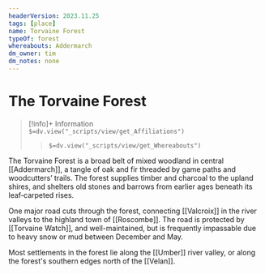 ```yaml
---
headerVersion: 2023.11.25
tags: [place]
name: Torvaine Forest
typeOf: forest
whereabouts: Addermarch
dm_owner: tim
dm_notes: none
---
```

# The Torvaine Forest
>[!info]+ Information  
> `$=dv.view("_scripts/view/get_Affiliations")`  
>> `$=dv.view("_scripts/view/get_Whereabouts")`

The Torvaine Forest is a broad belt of mixed woodland in central [[Addermarch]], a tangle of oak and fir threaded by game paths and woodcutters’ trails. The forest supplies timber and charcoal to the upland shires, and shelters old stones and barrows from earlier ages beneath its leaf‑carpeted rises.

One major road cuts through the forest, connecting [[Valcroix]] in the river valleys to the highland town of [[Roscombe]]. The road is protected by [[Torvaine Watch]], and well-maintained, but is frequently impassable due to heavy snow or mud between December and May. 

Most settlements in the forest lie along the [[Umber]] river valley, or along the forest's southern edges north of the [[Velan]]. 
